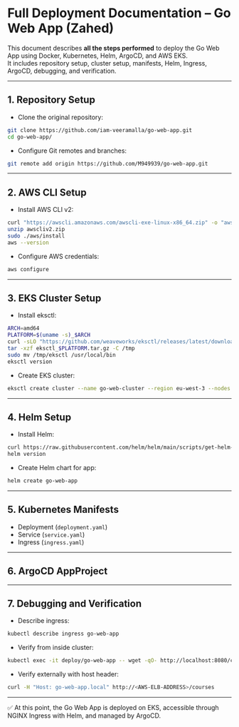 # Full Deployment Documentation – Go Web App (Zahed)

This document describes **all the steps performed** to deploy the Go Web App using Docker, Kubernetes, Helm, ArgoCD, and AWS EKS.  
It includes repository setup, cluster setup, manifests, Helm, Ingress, ArgoCD, debugging, and verification.

---

## 1. Repository Setup

- Clone the original repository:

```bash
git clone https://github.com/iam-veeramalla/go-web-app.git
cd go-web-app/
```

- Configure Git remotes and branches:

```bash
git remote add origin https://github.com/M949939/go-web-app.git
```

---

## 2. AWS CLI Setup

- Install AWS CLI v2:

```bash
curl "https://awscli.amazonaws.com/awscli-exe-linux-x86_64.zip" -o "awscliv2.zip"
unzip awscliv2.zip
sudo ./aws/install
aws --version
```

- Configure AWS credentials:

```bash
aws configure
```

---

## 3. EKS Cluster Setup

- Install eksctl:

```bash
ARCH=amd64
PLATFORM=$(uname -s)_$ARCH
curl -sLO "https://github.com/weaveworks/eksctl/releases/latest/download/eksctl_$PLATFORM.tar.gz"
tar -xzf eksctl_$PLATFORM.tar.gz -C /tmp
sudo mv /tmp/eksctl /usr/local/bin
eksctl version
```

- Create EKS cluster:

```bash
eksctl create cluster --name go-web-cluster --region eu-west-3 --nodes 2 --node-type t3.medium
```

---

## 4. Helm Setup

- Install Helm:

```bash
curl https://raw.githubusercontent.com/helm/helm/main/scripts/get-helm-3 | bash
helm version
```

- Create Helm chart for app:

```bash
helm create go-web-app
```

---

## 5. Kubernetes Manifests

- Deployment (`deployment.yaml`)
- Service (`service.yaml`)
- Ingress (`ingress.yaml`)
---

## 6. ArgoCD AppProject

---

## 7. Debugging and Verification

- Describe ingress:

```bash
kubectl describe ingress go-web-app
```

- Verify from inside cluster:

```bash
kubectl exec -it deploy/go-web-app -- wget -qO- http://localhost:8080/courses
```

- Verify externally with host header:

```bash
curl -H "Host: go-web-app.local" http://<AWS-ELB-ADDRESS>/courses
```

---

✅ At this point, the Go Web App is deployed on EKS, accessible through NGINX Ingress with Helm, and managed by ArgoCD.
